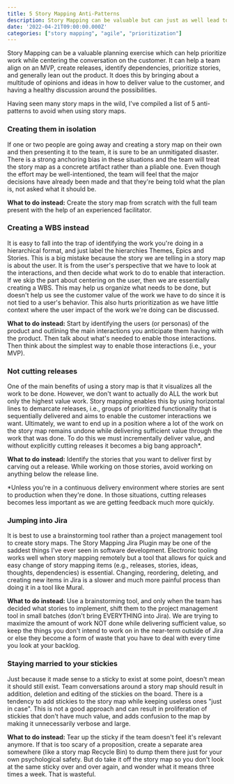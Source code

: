 ```yaml
---
title: 5 Story Mapping Anti-Patterns
description: Story Mapping can be valuable but can just as well lead to a whole lot of confusion.
date: '2022-04-21T09:00:00.000Z'
categories: ["story mapping", "agile", "prioritization"]
---
```


Story Mapping can be a valuable planning exercise which can help prioritize work while centering the conversation on the customer. It can help a team align on an MVP, create releases, identify dependencies, prioritize stories, and generally lean out the product. It does this by bringing about a multitude of opinions and ideas in how to deliver value to the customer, and having a healthy discussion around the possibilities.

Having seen many story maps in the wild, I've compiled a list of 5 anti-patterns to avoid when using story maps. 


### Creating them in isolation
If one or two people are going away and creating a story map on their own and then presenting it to the team, it is sure to be an unmitigated disaster. There is a strong anchoring bias in these situations and the team will treat the story map as a concrete artifact rather than a pliable one. Even though the effort may be well-intentioned, the team will feel that the major decisions have already been made and that they're being told what the plan is, not asked what it should be.

**What to do instead:** Create the story map from scratch with the full team present with the help of an experienced facilitator.

### Creating a WBS instead
It is easy to fall into the trap of identifying the work you're doing in a hierarchical format, and just label the hierarchies Themes, Epics and Stories. This is a big mistake because the story we are telling in a story map is about the user. It is from the user's perspective that we have to look at the interactions, and then decide what work to do to enable that interaction. If we skip the part about centering on the user, then we are essentially creating a WBS. This may help us organize what needs to be done, but doesn't help us see the customer value of the work we have to do since it is not tied to a user's behavior. This also hurts prioritization as we have little context where the user impact of the work we're doing can be discussed.

**What to do instead:** Start by identifying the users (or personas) of the product and outlining the main interactions you anticipate them having with the product. Then talk about what's needed to enable those interactions. Then think about the simplest way to enable those interactions (i.e., your MVP). 

### Not cutting releases
One of the main benefits of using a story map is that it visualizes all the work to be done. However, we don't want to actually do ALL the work but only the highest value work. Story mapping enables this by using horizontal lines to demarcate releases, i.e., groups of prioritized functionality that is sequentially delivered and aims to enable the customer interactions we want. Ultimately, we want to end up in a position where a lot of the work on the story map remains undone while delivering sufficient value through the work that was done. To do this we must incrementally deliver value, and without explicitly cutting releases it becomes a big bang approach*.

**What to do instead:** Identify the stories that you want to deliver first by carving out a release. While working on those stories, avoid working on anything below the release line. 

\*Unless you're in a continuous delivery environment where stories are sent to production when they're done. In those situations, cutting releases becomes less important as we are getting feedback much more quickly.

### Jumping into Jira
 It is best to use a brainstorming tool rather than a project management tool to create story maps. The Story Mapping Jira Plugin may be one of the saddest things I've ever seen in software development. Electronic tooling works well when story mapping remotely but a tool that allows for quick and easy change of story mapping items (e.g., releases, stories, ideas, thoughts, dependencies) is essential. Changing, reordering, deleting, and creating new items in Jira is a slower and much more painful process than doing it in a tool like Mural. 

**What to do instead:** Use a brainstorming tool, and only when the team has decided what stories to implement, shift them to the project management tool in small batches (don't bring EVERYTHING into Jira). We are trying to maximize the amount of work NOT done while delivering sufficient value, so keep the things you don't intend to work on in the near-term outside of Jira or else they become a form of waste that you have to deal with every time you look at your backlog.

### Staying married to your stickies
Just because it made sense to a sticky to exist at some point, doesn't mean it should still exist. Team conversations around a story map should result in addition, deletion and editing of the stickies on the board. There is a tendency to add stickies to the story map while keeping useless ones "just in case". This is not a good approach and can result in proliferation of stickies that don't have much value, and adds confusion to the map by making it unnecessarily verbose and large.

**What to do instead:** Tear up the sticky if the team doesn't feel it's relevant anymore. If that is too scary of a proposition, create a separate area somewhere (like a story map Recycle Bin) to dump them there just for your own psychological safety. But do take it off the story map so you don't look at the same sticky over and over again, and wonder what it means three times a week. That is wasteful.

